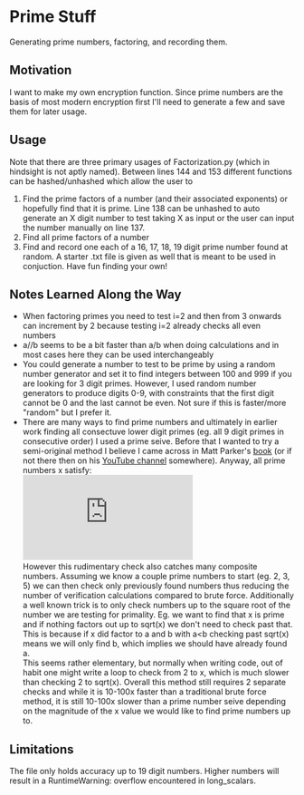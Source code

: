 # Prime Stuff
Generating prime numbers, factoring, and recording them.

## Motivation
I want to make my own encryption function. Since prime numbers are the basis of most modern encryption first I'll need to generate a few and save them for later usage.

## Usage
Note that there are three primary usages of Factorization.py (which in hindsight is not aptly named). Between lines 144 and 153 different functions can be hashed/unhashed which allow the user to  
1. Find the prime factors of a number (and their associated exponents) or hopefully find that it is prime. Line 138 can be unhashed to auto generate an X digit number to test taking X as input or the user can input the number manually on line 137.  
2. Find all prime factors of a number  
3. Find and record one each of a 16, 17, 18, 19 digit prime number found at random. A starter .txt file is given as well that is meant to be used in conjuction. Have fun finding your own!

## Notes Learned Along the Way
* When factoring primes you need to test i=2 and then from 3 onwards can increment by 2 because testing i=2 already checks all even numbers
* a//b seems to be a bit faster than a/b when doing calculations and in most cases here they can be used interchangeably
* You could generate a number to test to be prime by using a random number generator and set it to find integers between 100 and 999 if you are looking for 3 digit primes. However, I used random number generators to produce digits 0-9, with constraints that the first digit cannot be 0 and the last cannot be even. Not sure if this is faster/more "random" but I prefer it.
* There are many ways to find prime numbers and ultimately in earlier work finding all consectuve lower digit primes (eg. all 9 digit primes in consecutive order) I used a prime seive. Before that I wanted to try a semi-original method I believe I came across in Matt Parker's [book](https://www.amazon.com/Things-Make-Fourth-Dimension-Mathematicians/dp/0374535639/ref=sr_1_1?ie=UTF8&qid=1542311155&sr=8-1&keywords=things+to+make+and+do+in+the+fourth+dimension+matt+parker) (or if not there then on his [YouTube channel](https://www.youtube.com/channel/UCSju5G2aFaWMqn-_0YBtq5A) somewhere). Anyway, all prime numbers x satisfy:  
![eqn](http://latex.codecogs.com/gif.latex?int%28%5Cfrac%7Bx%5E2-1%7D%7B24%7D%29%3D%5Cfrac%7Bx%5E2-1%7D%7B24%7D)  
However this rudimentary check also catches many composite numbers. Assuming we know a couple prime numbers to start (eg. 2, 3, 5) we can then check only previously found numbers thus reducing the number of verification calculations compared to brute force. Additionally a well known trick is to only check numbers up to the square root of the number we are testing for primality. Eg. we want to find that x is prime and if nothing factors out up to sqrt(x) we don't need to check past that. This is because if x did factor to a and b with a<b checking past sqrt(x) means we will only find b, which implies we should have already found a.  
This seems rather elementary, but normally when writing code, out of habit one might write a loop to check from 2 to x, which is much slower than checking 2 to sqrt(x). Overall this method still requires 2 separate checks and while it is 10-100x faster than a traditional brute force method, it is still 10-100x slower than a prime number seive depending on the magnitude of the x value we would like to find prime numbers up to.

## Limitations
The file only holds accuracy up to 19 digit numbers. Higher numbers will result in a RuntimeWarning: overflow encountered in long_scalars.

